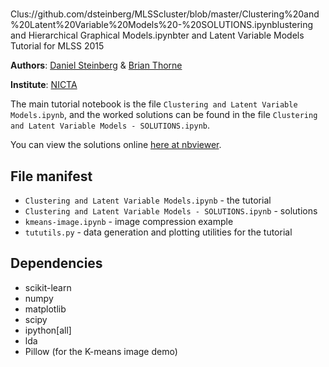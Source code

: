 #
Clus://github.com/dsteinberg/MLSScluster/blob/master/Clustering%20and%20Latent%20Variable%20Models%20-%20SOLUTIONS.ipynblustering and Hierarchical Graphical
Models.ipynbter and Latent Variable Models Tutorial for MLSS 2015

**Authors**: [Daniel Steinberg](http://www.daniel-steinberg.info/) & [Brian Thorne](http://hardbyte.bitbucket.org/)

**Institute**: [NICTA](https://www.nicta.com.au/)

The main tutorial notebook is the file `Clustering and Latent Variable
Models.ipynb`, and the worked solutions can be found in the file `Clustering
and Latent Variable Models - SOLUTIONS.ipynb`.

You can view the solutions online [here at nbviewer](http://nbviewer.ipython.org/github/dsteinberg/MLSScluster/blob/master/Clustering%20and%20Hierarchical%20Graphical%20Models%20-%20SOLUTIONS.ipynb).

## File manifest
* `Clustering and Latent Variable Models.ipynb` - the tutorial
* `Clustering and Latent Variable Models - SOLUTIONS.ipynb` - solutions
* `kmeans-image.ipynb` - image compression example
* `tututils.py` - data generation and plotting utilities for the tutorial

## Dependencies
* scikit-learn
* numpy
* matplotlib
* scipy
* ipython[all]
* lda
* Pillow (for the K-means image demo)
